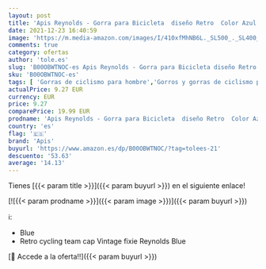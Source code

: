 ```yaml
---
layout: post
title: 'Apis Reynolds - Gorra para Bicicleta  diseño Retro  Color Azul'
date: 2021-12-23 16:40:59
image: 'https://m.media-amazon.com/images/I/410xfMhNB6L._SL500_._SL400_.jpg'
comments: true
category: ofertas
author: 'tole.es'
slug: 'B00OBWTNOC-es Apis Reynolds - Gorra para Bicicleta diseño Retro Color Azul'
sku: 'B00OBWTNOC-es'
tags: [ 'Gorras de ciclismo para hombre','Gorros y gorras de ciclismo para hombre','Ropa','Ropa de ciclismo','Ropa de ciclismo para hombre','Ropa específica deportiva','apis','bicicleta', ]
actualPrice: 9.27 EUR
currency: EUR
price: 9.27
comparePrice: 19.99 EUR
prodname: 'Apis Reynolds - Gorra para Bicicleta  diseño Retro  Color Azul'
country: 'es'
flag: '🇪🇸'
brand: 'Apis'
buyurl: 'https://www.amazon.es/dp/B00OBWTNOC/?tag=tolees-21'
descuento: '53.63'
average: '14.13'
---
```


Tienes [{{< param title >}}]({{< param buyurl >}}) en el siguiente enlace!

[![{{< param prodname >}}]({{< param image >}})]({{< param buyurl >}})

ℹ️:

- Blue
- Retro cycling team cap Vintage fixie Reynolds Blue

[🛒 Accede a la oferta!!]({{< param buyurl >}})
